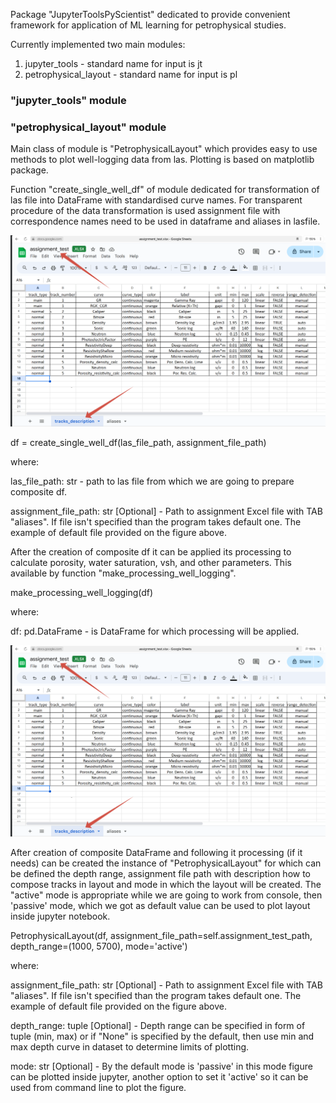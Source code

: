 Package "JupyterToolsPyScientist" dedicated to provide
convenient framework for application of ML learning for petrophysical
studies.

Currently implemented two main modules:

1) jupyter_tools - standard name for input is jt
2) petrophysical_layout - standard name for input is pl

<h3>"jupyter_tools" module</h3>

<h3>"petrophysical_layout" module</h3>

Main class of module is "PetrophysicalLayout" which provides
easy to use methods to plot well-logging data from las. Plotting is based on matplotlib package.

Function "create_single_well_df" of module dedicated for transformation of las file
into DataFrame with standardised curve names. For transparent procedure of the data transformation is used
assignment file with correspondence names need to be used in dataframe and aliases in lasfile.

![Alt text](docs/example_of_track_desription.png?raw=true "Title")

df = create_single_well_df(las_file_path, assignment_file_path)

where:

las_file_path: str - path to las file from which we are going to prepare composite df.

assignment_file_path: str [Optional] - Path to assignment Excel file with TAB "aliases". If file isn't specified
than the program takes default one. The example of default file provided on the figure above.

After the creation of composite df it can be applied its processing to calculate porosity, water saturation,
vsh, and other parameters. This available by function "make_processing_well_logging".

make_processing_well_logging(df)

where:

df: pd.DataFrame - is DataFrame for which processing will be applied.

![Alt text](docs/example_of_track_desription.png?raw=true "Title")

After creation of composite DataFrame and following it processing (if it needs) can be created the instance of "PetrophysicalLayout" for which can be defined the depth range, assignment file path with description how to compose tracks in layout and mode in which the layout will be created.
The "active" mode is appropriate while we are going to work from console, then 'passive' mode, which we got as default value can be used to plot layout inside jupyter notebook.

PetrophysicalLayout(df,
                    assignment_file_path=self.assignment_test_path,
                    depth_range=(1000, 5700),
                    mode='active')

where:

assignment_file_path: str [Optional] - Path to assignment Excel file with TAB "aliases". If file isn't specified than the program takes default one. The example of default file provided on the figure above. 

depth_range: tuple [Optional] - Depth range can be specified in form of tuple (min, max) or if "None" is specified by the default, then use min and max depth curve in dataset to determine limits of plotting.

mode: str [Optional] - By the default mode is 'passive' in this mode figure can be plotted inside jupyter, another option to set it 'active' so it can be used from command line to plot the figure.